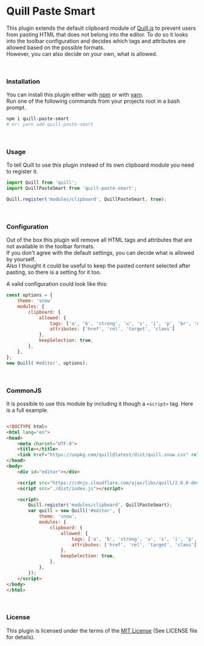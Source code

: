 # Quill Paste Smart

This plugin extends the default clipboard module of [Quill.js](https://github.com/quilljs/quill) to prevent users from pasting HTML that does not belong into the editor. To do so it looks into the toolbar configuration and decides which tags and attributes are allowed based on the possible formats.  
However, you can also decide on your own, what is allowed.

<br>

### Installation

You can install this plugin either with [npm](https://www.npmjs.com/) or with [yarn](https://yarnpkg.com/).  
Run one of the following commands from your projects root in a bash prompt.

```bash
npm i quill-paste-smart
# or: yarn add quill-paste-smart
```

<br>

### Usage

To tell Quill to use this plugin instead of its own clipboard module you need to register it.

```javascript
import Quill from 'quill';
import QuillPasteSmart from 'quill-paste-smart';

Quill.register('modules/clipboard', QuillPasteSmart, true);

```

<br>

### Configuration

Out of the box this plugin will remove all HTML tags and attributes that are not available in the toolbar formats.  
If you don't agree with the default settings, you can decide what is allowed by yourself.  
Also I thought it could be useful to keep the pasted content selected after pasting, so there is a setting for it too.

A valid configuration could look like this:

```javascript
const options = {
    theme: 'snow'
    modules: {
        clipboard: {
            allowed: {
                tags: ['a', 'b', 'strong', 'u', 's', 'i', 'p', 'br', 'ul', 'ol', 'li', 'span'],
                attributes: ['href', 'rel', 'target', 'class']
            },
            keepSelection: true,
        },
    },
};
new Quill('#editor', options);
```


<br>

### CommonJS

It is possible to use this module by including it though a `<script>` tag. Here is a full example.

```html

<!DOCTYPE html>
<html lang="en">
<head>
	<meta charset="UTF-8">
	<title></title>
	<link href="https://unpkg.com/quill@latest/dist/quill.snow.css" rel="stylesheet">
</head>
<body>
	<div id="editor"></div>

	<script src="https://cdnjs.cloudflare.com/ajax/libs/quill/2.0.0-dev.4/quill.min.js"></script>
	<script src="./dist/index.js"></script>

	<script>
		Quill.register('modules/clipboard', QuillPasteSmart);
		var quill = new Quill('#editor', {
			theme: 'snow',
			modules: {
				clipboard: {
					allowed: {
						tags: ['a', 'b', 'strong', 'u', 's', 'i', 'p', 'br', 'ul', 'ol', 'li', 'span'],
						attributes: ['href', 'rel', 'target', 'class']
					},
					keepSelection: true,
				},
			},
		});
	</script>
</body>
</html>
```


<br>

### License
This plugin is licensed under the terms of the [MIT License](https://github.com/Artem-Schander/quill-paste-smart/blob/master/LICENSE)
(See LICENSE file for details).
